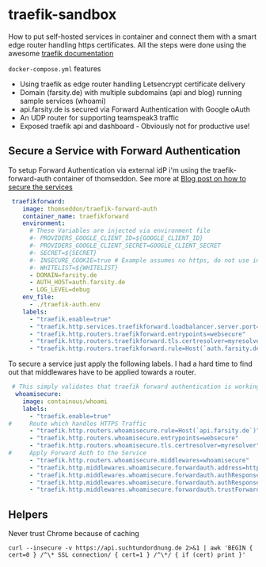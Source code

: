 # traefik-sandbox
How to put self-hosted services in container and connect them with a smart edge router handling https certificates.
All the steps were done using the awesome [traefik documentation](https://docs.traefik.io/)

`` docker-compose.yml `` features

* Using traefik as edge router handling Letsencrypt certificate delivery
* Domain (farsity.de) with multiple subdomains (api and blog) running sample services (whoami)
* api.farsity.de is secured via Forward Authentication with Google oAuth
* An UDP router for supporting teamspeak3 traffic
* Exposed traefik api and dashboard - Obviously not for productive use!

## Secure a Service with Forward Authentication
To setup Forward Authentication via external idP i'm using the traefik-forward-auth container of thomseddon.
See more at [Blog post on how to secure the services](http://matheja.me/2020/04/10/secure-your-services-with-traefik-and-google-oauth.html)

````yaml
 traefikforward:
    image: thomseddon/traefik-forward-auth
    container_name: traefikforward
    environment:
      # These Variables are injected via environment file
      #- PROVIDERS_GOOGLE_CLIENT_ID=${GOOGLE_CLIENT_ID}
      #- PROVIDERS_GOOGLE_CLIENT_SECRET=GOOGLE_CLIENT_SECRET
      #- SECRET=${SECRET}
      #- INSECURE_COOKIE=true # Example assumes no https, do not use in production
      #- WHITELIST=${WHITELIST}
      - DOMAIN=farsity.de
      - AUTH_HOST=auth.farsity.de
      - LOG_LEVEL=debug
    env_file: 
      - ./traefik-auth.env
    labels:
      - "traefik.enable=true"
      - "traefik.http.services.traefikforward.loadbalancer.server.port=4181"
      - "traefik.http.routers.traefikforward.entrypoints=websecure"
      - "traefik.http.routers.traefikforward.tls.certresolver=myresolver"
      - "traefik.http.routers.traefikforward.rule=Host(`auth.farsity.de`)"
````
To secure a service just apply the following labels.
I had a hard time to find out that middlewares have to be applied towards a router.
````yaml
 # This simply validates that traefik forward authentication is working
  whoamisecure:
    image: containous/whoami
    labels:
      - "traefik.enable=true"
#     Route which handles HTTPS Traffic
      - "traefik.http.routers.whoamisecure.rule=Host(`api.farsity.de`)"
      - "traefik.http.routers.whoamisecure.entrypoints=websecure"
      - "traefik.http.routers.whoamisecure.tls.certresolver=myresolver"
#     Apply Forward Auth to the Service 
      - "traefik.http.routers.whoamisecure.middlewares=whoamisecure"
      - "traefik.http.middlewares.whoamisecure.forwardauth.address=http://traefikforward:4181"
      - "traefik.http.middlewares.whoamisecure.forwardauth.authResponseHeaders=X-Forwarded-User"
      - "traefik.http.middlewares.whoamisecure.forwardauth.authResponseHeaders=X-Auth-User, X-Secret"
      - "traefik.http.middlewares.whoamisecure.forwardauth.trustForwardHeader=true"
````

## Helpers
Never trust Chrome because of caching
```
curl --insecure -v https://api.suchtundordnung.de 2>&1 | awk 'BEGIN { cert=0 } /^\* SSL connection/ { cert=1 } /^\*/ { if (cert) print }'
```

